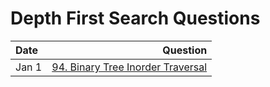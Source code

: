 # Depth First Search Questions

| Date  | Question |
| :---  | ---:     |
| Jan 1 | [94. Binary Tree Inorder Traversal](https://leetcode.com/problems/binary-tree-inorder-traversal/description/) |